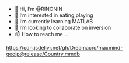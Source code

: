- 👋 Hi, I’m @RINONIN
- 👀 I’m interested in eating,playing
- 🌱 I’m currently learning MATLAB
- 💞️ I’m looking to collaborate on inversion
- 📫 How to reach me ...

<!---
RINONIN/RINONIN is a ✨ special ✨ repository because its `README.md` (this file) appears on your GitHub profile.
You can click the Preview link to take a look at your changes.
--->
https://cdn.jsdelivr.net/gh/Dreamacro/maxmind-geoip@release/Country.mmdb
